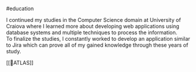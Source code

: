 #education 

I continued my studies in the Computer Science domain at University of Craiova where I learned more about developing web applications using database systems and multiple techniques to process the information.  
To finalize the studies, I constantly worked to develop an application similar to Jira which can prove all of my gained knowledge through these years of study.

[[📄ATLAS]]

